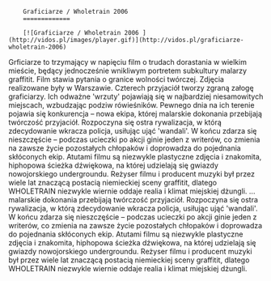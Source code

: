 
        Graficiarze / Wholetrain 2006 
        =============
        
        [![Graficiarze / Wholetrain 2006 ](http://vidos.pl/images/player.gif)](http://vidos.pl/graficiarze-wholetrain-2006)
        
        
 Grficiarze to trzymający w napięciu film o trudach dorastania w wielkim mieście, będący jednocześnie wnikliwym portretem subkultury malarzy graffitit. Film stawia pytania o granice wolności twórczej. Zdjęcia realizowane były w Warszawie. Czterech przyjaciół tworzy zgraną załogę graficiarzy. Ich odważne 'wrzuty' pojawiają się w najbardziej niesamowitych miejscach, wzbudzając podziw rówieśników. Pewnego dnia na ich terenie pojawia się konkurencja – nowa ekipa, której malarskie dokonania przebijają twórczość przyjaciół. Rozpoczyna się ostra rywalizacja, w którą zdecydowanie wkracza policja, usiłując ująć 'wandali'. W końcu zdarza się nieszczęście – podczas ucieczki po akcji ginie jeden z writerów, co zmienia na zawsze życie pozostałych chłopaków i doprowadza do pojednania skłóconych ekip. Atutami filmu są niezwykle plastyczne zdjęcia i znakomita, hiphopowa ścieżka dźwiękowa, na której udzielają się gwiazdy nowojorskiego undergroundu. Reżyser filmu i producent muzyki był przez wiele lat znaczącą postacią niemieckiej sceny graffitit, dlatego WHOLETRAIN niezwykle wiernie oddaje realia i klimat miejskiej dżungli.  ... malarskie dokonania przebijają twórczość przyjaciół. Rozpoczyna się ostra rywalizacja, w którą zdecydowanie wkracza policja, usiłując ująć 'wandali'. W końcu zdarza się nieszczęście – podczas ucieczki po akcji ginie jeden z writerów, co zmienia na zawsze życie pozostałych chłopaków i doprowadza do pojednania skłóconych ekip. Atutami filmu są niezwykle plastyczne zdjęcia i znakomita, hiphopowa ścieżka dźwiękowa, na której udzielają się gwiazdy nowojorskiego undergroundu. Reżyser filmu i producent muzyki był przez wiele lat znaczącą postacią niemieckiej sceny graffitit, dlatego WHOLETRAIN niezwykle wiernie oddaje realia i klimat miejskiej dżungli.
    